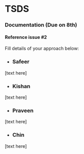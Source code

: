 # TSDS

### Documentation (Due on 8th)
#### Reference issue #2
Fill details of your approach below:

- ### Safeer
[text here]
- ### Kishan
[text here]
- ### Praveen
[text here]
- ### Chin
[text here]
